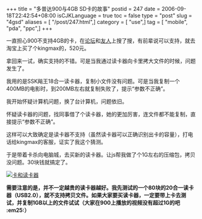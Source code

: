 +++
title = "多普达900与4GB SD卡的故事"
postid = 247
date = 2006-09-18T22:42:54+08:00
isCJKLanguage = true
toc = false
type = "post"
slug = "4gsd"
aliases = [ "/post/247.html",]
category = [ "use",]
tag = [ "mobile", "pda", "ppc",]
+++


一直担心900不支持4GB的卡，在[论坛](http://bbs.pdafans.com)和[友人](http://www.younet.com)上搜了搜，有前辈说可以支持，就去淘宝上买了个kingmax的，520元。

拿回来一试，确实支持的不错。可是当我通过读卡器向卡里拷大文件的时候，问题发生了。

我用的是SSK飚王18合一读卡器，复制小文件没有问题。可是当我复制一个400MB的电影时，到200MB左右就复制失败了，提示“参数不正确”。

我开始怀疑计算机问题，换了台计算机，问题依旧。

怀疑读卡器的问题，找同事借了个读卡器，她的更加厉害，连文件都不能复制，直接提示“参数不正确”。

这样可以大致确定是读卡器不支持（虽然读卡器可以正确识别出卡的容量），打电话给kingmax的客服，证实了我这个猜测。

于是带着卡杀向电脑城，去买新的读卡器。让js帮我做了个1G左右的压缩包，拷贝没问题。30块钱就搞定了。

[![卡和读卡器](/uploads/2006/09/4gsd_s.jpg)](/uploads/2006/09/4gsd.jpg)

**需要注意的是，并不一定越贵的读卡器越好。我先测试的一个80块的20合一读卡器（USB2.0），就不支持拷贝文件。如果大家要买读卡器，一定要带上卡去测试，并复制1GB以上的文件试试（大家在900上播放的视频没有超过1G的吧
:em25:）**

